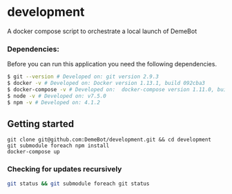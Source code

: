# development
A docker compose script to orchestrate a local launch of DemeBot

### Dependencies:
Before you can run this application you need the following dependencies. 
```bash
$ git --version # Developed on: git version 2.9.3
$ docker -v # Developed on: Docker version 1.13.1, build 092cba3
$ docker-compose -v # Developed on:  docker-compose version 1.11.0, build 6de1806
$ node -v # Developed on: v7.5.0
$ npm -v # Developed on: 4.1.2
```

## Getting started
```terminal
git clone git@github.com:DemeBot/development.git && cd development
git submodule foreach npm install
docker-compose up
```

### Checking for updates recursively
```bash
git status && git submodule foreach git status
```
